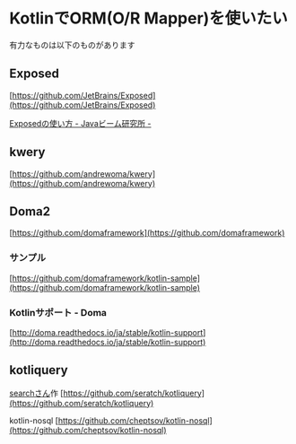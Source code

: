 

# KotlinでORM(O/R Mapper)を使いたい

有力なものは以下のものがあります


## Exposed
[https://github.com/JetBrains/Exposed](https://github.com/JetBrains/Exposed)

[Exposedの使い方 - Javaビーム研究所 - ](http://blog.orekyuu.net/?p=484)

## kwery
[https://github.com/andrewoma/kwery](https://github.com/andrewoma/kwery)

## Doma2
[https://github.com/domaframework](https://github.com/domaframework)

### サンプル  
[https://github.com/domaframework/kotlin-sample](https://github.com/domaframework/kotlin-sample)

### Kotlinサポート - Doma
[http://doma.readthedocs.io/ja/stable/kotlin-support](http://doma.readthedocs.io/ja/stable/kotlin-support)


## kotliquery
[searchさん](https://github.com/seratch)作
[https://github.com/seratch/kotliquery](https://github.com/seratch/kotliquery)


kotlin-nosql
[https://github.com/cheptsov/kotlin-nosql](https://github.com/cheptsov/kotlin-nosql)


